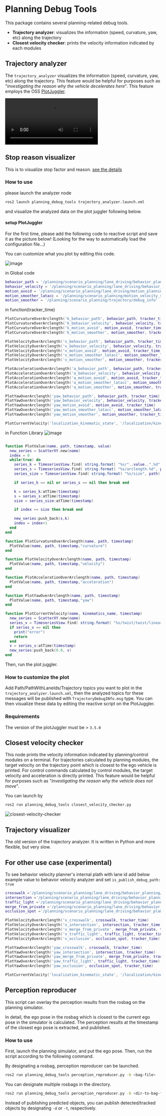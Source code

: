 # Planning Debug Tools

This package contains several planning-related debug tools.

- **Trajectory analyzer**: visualizes the information (speed, curvature, yaw, etc) along the trajectory
- **Closest velocity checker**: prints the velocity information indicated by each modules

## Trajectory analyzer

The `trajectory_analyzer` visualizes the information (speed, curvature, yaw, etc) along the trajectory. This feature would be helpful for purposes such as "_investigating the reason why the vehicle decelerates here_". This feature employs the OSS [PlotJuggler](https://www.plotjuggler.io/).

![how this works](https://user-images.githubusercontent.com/21360593/179361367-a9fa136c-cd65-4f3c-ad7c-f542346a8d37.mp4)

## Stop reason visualizer

This is to visualize stop factor and reason.
[see the details](./doc-stop-reason-visualizer.md)

### How to use

please launch the analyzer node

```bash
ros2 launch planning_debug_tools trajectory_analyzer.launch.xml
```

and visualize the analyzed data on the plot juggler following below.

#### setup PlotJuggler

For the first time, please add the following code to reactive script and save it as the picture below!
(Looking for the way to automatically load the configuration file...)

You can customize what you plot by editing this code.

![image](./image/lua.png)

in Global code

```lua
behavior_path = '/planning/scenario_planning/lane_driving/behavior_planning/path_with_lane_id/debug_info'
behavior_velocity = '/planning/scenario_planning/lane_driving/behavior_planning/path/debug_info'
motion_avoid = '/planning/scenario_planning/lane_driving/motion_planning/obstacle_avoidance_planner/trajectory/debug_info'
motion_smoother_latacc = '/planning/scenario_planning/motion_velocity_smoother/debug/trajectory_lateral_acc_filtered/debug_info'
motion_smoother = '/planning/scenario_planning/trajectory/debug_info'
```

in function(tracker_time)

```lua
PlotCurvatureOverArclength('k_behavior_path', behavior_path, tracker_time)
PlotCurvatureOverArclength('k_behavior_velocity', behavior_velocity, tracker_time)
PlotCurvatureOverArclength('k_motion_avoid', motion_avoid, tracker_time)
PlotCurvatureOverArclength('k_motion_smoother', motion_smoother, tracker_time)

PlotVelocityOverArclength('v_behavior_path', behavior_path, tracker_time)
PlotVelocityOverArclength('v_behavior_velocity', behavior_velocity, tracker_time)
PlotVelocityOverArclength('v_motion_avoid', motion_avoid, tracker_time)
PlotVelocityOverArclength('v_motion_smoother_latacc', motion_smoother_latacc, tracker_time)
PlotVelocityOverArclength('v_motion_smoother', motion_smoother, tracker_time)

PlotAccelerationOverArclength('a_behavior_path', behavior_path, tracker_time)
PlotAccelerationOverArclength('a_behavior_velocity', behavior_velocity, tracker_time)
PlotAccelerationOverArclength('a_motion_avoid', motion_avoid, tracker_time)
PlotAccelerationOverArclength('a_motion_smoother_latacc', motion_smoother_latacc, tracker_time)
PlotAccelerationOverArclength('a_motion_smoother', motion_smoother, tracker_time)

PlotYawOverArclength('yaw_behavior_path', behavior_path, tracker_time)
PlotYawOverArclength('yaw_behavior_velocity', behavior_velocity, tracker_time)
PlotYawOverArclength('yaw_motion_avoid', motion_avoid, tracker_time)
PlotYawOverArclength('yaw_motion_smoother_latacc', motion_smoother_latacc, tracker_time)
PlotYawOverArclength('yaw_motion_smoother', motion_smoother, tracker_time)

PlotCurrentVelocity('localization_kinematic_state', '/localization/kinematic_state', tracker_time)
```

in Function Library
![image](./image/script.png)

<!-- cspell:ignore Timeseries -->
<!-- Ignore cspell errors caused by external factors -->

```lua

function PlotValue(name, path, timestamp, value)
  new_series = ScatterXY.new(name)
  index = 0
  while(true) do
    series_k = TimeseriesView.find( string.format( "%s/"..value..".%d", path, index) )
    series_s = TimeseriesView.find( string.format( "%s/arclength.%d", path, index) )
    series_size = TimeseriesView.find( string.format( "%s/size", path) )

    if series_k == nil or series_s == nil then break end

    k = series_k:atTime(timestamp)
    s = series_s:atTime(timestamp)
    size = series_size:atTime(timestamp)

    if index >= size then break end

    new_series:push_back(s,k)
    index = index+1
  end
end

function PlotCurvatureOverArclength(name, path, timestamp)
  PlotValue(name, path, timestamp,"curvature")
end

function PlotVelocityOverArclength(name, path, timestamp)
  PlotValue(name, path, timestamp,"velocity")
end

function PlotAccelerationOverArclength(name, path, timestamp)
  PlotValue(name, path, timestamp,"acceleration")
end

function PlotYawOverArclength(name, path, timestamp)
  PlotValue(name, path, timestamp,"yaw")
end

function PlotCurrentVelocity(name, kinematics_name, timestamp)
  new_series = ScatterXY.new(name)
  series_v = TimeseriesView.find( string.format( "%s/twist/twist/linear/x", kinematics_name))
  if series_v == nil then
    print("error")
    return
  end
  v = series_v:atTime(timestamp)
  new_series:push_back(0.0, v)
end
```

Then, run the plot juggler.

### How to customize the plot

Add Path/PathWithLaneIds/Trajectory topics you want to plot in the `trajectory_analyzer.launch.xml`, then the analyzed topics for these messages will be published with `TrajectoryDebugINfo.msg` type. You can then visualize these data by editing the reactive script on the PlotJuggler.

### Requirements

The version of the plotJuggler must be > `3.5.0`

## Closest velocity checker

This node prints the velocity information indicated by planning/control modules on a terminal. For trajectories calculated by planning modules, the target velocity on the trajectory point which is closest to the ego vehicle is printed. For control commands calculated by control modules, the target velocity and acceleration is directly printed. This feature would be helpful for purposes such as "_investigating the reason why the vehicle does not move_".

You can launch by

```bash
ros2 run planning_debug_tools closest_velocity_checker.py
```

![closest-velocity-checker](image/closest-velocity-checker.png)

## Trajectory visualizer

The old version of the trajectory analyzer. It is written in Python and more flexible, but very slow.

## For other use case (experimental)

To see behavior velocity planner's internal plath with lane id
add below example value to behavior velocity analyzer and set `is_publish_debug_path: true`

```lua
crosswalk ='/planning/scenario_planning/lane_driving/behavior_planning/behavior_velocity_planner/debug/path_with_lane_id/crosswalk/debug_info'
intersection ='/planning/scenario_planning/lane_driving/behavior_planning/behavior_velocity_planner/debug/path_with_lane_id/intersection/debug_info'
traffic_light ='/planning/scenario_planning/lane_driving/behavior_planning/behavior_velocity_planner/debug/path_with_lane_id/traffic_light/debug_info'
merge_from_private ='/planning/scenario_planning/lane_driving/behavior_planning/behavior_velocity_planner/debug/path_with_lane_id/merge_from_private/debug_info'
occlusion_spot ='/planning/scenario_planning/lane_driving/behavior_planning/behavior_velocity_planner/debug/path_with_lane_id/occlusion_spot/debug_info'
```

```lua
PlotVelocityOverArclength('v_crosswalk', crosswalk, tracker_time)
PlotVelocityOverArclength('v_intersection', intersection, tracker_time)
PlotVelocityOverArclength('v_merge_from_private', merge_from_private, tracker_time)
PlotVelocityOverArclength('v_traffic_light', traffic_light, tracker_time)
PlotVelocityOverArclength('v_occlusion', occlusion_spot, tracker_time)

PlotYawOverArclength('yaw_crosswalk', crosswalk, tracker_time)
PlotYawOverArclength('yaw_intersection', intersection, tracker_time)
PlotYawOverArclength('yaw_merge_from_private', merge_from_private, tracker_time)
PlotYawOverArclength('yaw_traffic_light', traffic_light, tracker_time)
PlotYawOverArclength('yaw_occlusion', occlusion_spot, tracker_time)

PlotCurrentVelocity('localization_kinematic_state', '/localization/kinematic_state', tracker_time)
```

## Perception reproducer

This script can overlay the perception results from the rosbag on the planning simulator.

In detail, the ego pose in the rosbag which is closest to the current ego pose in the simulator is calculated.
The perception results at the timestamp of the closest ego pose is extracted, and published.

### How to use

First, launch the planning simulator, and put the ego pose.
Then, run the script according to the following command.

By designating a rosbag, perception reproducer can be launched.

```bash
ros2 run planning_debug_tools perception_reproducer.py -b <bag-file>
```

You can designate multiple rosbags in the directory.

```bash
ros2 run planning_debug_tools perception_reproducer.py -b <dir-to-bag-files>
```

Instead of publishing predicted objects, you can publish detected/tracked objects by designating `-d` or `-t`, respectively.
